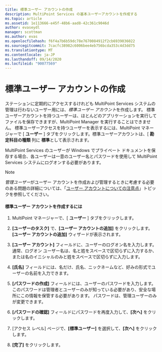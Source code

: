 ```yaml
---
title: 標準ユーザー アカウントの作成
description: MultiPoint Services の基本ユーザーアカウントを作成する
ms.topic: article
ms.assetid: 1e113666-e45f-48b6-aad8-42c361c9046d
author: evaseydl
manager: scottman
ms.author: evas
ms.openlocfilehash: f6f4a7b6b59dc78e7670084912f2cb6939036022
ms.sourcegitcommit: 7cacfc38982c6006bee4eb756bcda353c4d3dd75
ms.translationtype: MT
ms.contentlocale: ja-JP
ms.lasthandoff: 09/14/2020
ms.locfileid: "90077569"
---
```

# <a name="create-a-standard-user-account"></a>標準ユーザー アカウントの作成
ステーションに定期的にアクセスするけれども MultiPoint Services システムの管理は行わないユーザー用には、*標準ユーザー アカウント*を作成します。 標準ユーザーアカウントを持つユーザーは、ほとんどのアプリケーションを実行してファイルを保存できますが、MultiPoint Manager を実行することはできません。 標準ユーザーアクセスを持つユーザーを表示するには、MultiPoint マネージャーで [ **ユーザー** ] タブをクリックします。標準ユーザーアカウントは、[ **勘定科目の種類** 列に **標準**として表示されます。

MultiPoint Services のユーザーが Windows でプライベート ドキュメントを保存する場合、各ユーザーは一意のユーザー名とパスワードを使用して MultiPoint Services システムにログオンする必要があります。

> [!NOTE]
> *管理ユーザー*がユーザー アカウントを作成および管理するときに考慮する必要のある問題の詳細については、「[ユーザー アカウントについての注意点](User-Account-Considerations.md)」トピックを参照してください。

#### <a name="to-create-a-standard-user-account"></a>標準ユーザー アカウントを作成するには

1.  MultiPoint マネージャーで、[ **ユーザー** ] タブをクリックします。

2.  **[ユーザーのタスク]** で、**[ユーザー アカウントの追加]** をクリックします。 **[ユーザー アカウントの追加]** ウィザードが表示されます。

3.  **[ユーザー アカウント]** フィールドに、ユーザーのログオン名を入力します。 通常、ログオン ユーザー名は、名と姓をスペースで区切らずに入力するか、または名のイニシャルのみと姓をスペースで区切らずに入力します。

4.  **[氏名]** フィールドには、名だけ、氏名、ニックネームなど、好みの形式でユーザーの名前を入力できます。

5.  **[パスワードの作成]** フィールドには、ユーザーのパスワードを入力します。 このパスワードは管理者とユーザーのみが知っている必要があり、安全な場所にこの情報を保管する必要があります。 パスワードは、管理ユーザーのみが変更できます。

6.  **[パスワードの確認]** フィールドにパスワードを再度入力して、**[次へ]** をクリックします。

7.  [アクセス レベル] ページで、**[標準ユーザー]** を選択して、**[次へ]** をクリックします。

8.  **[完了]** をクリックします。